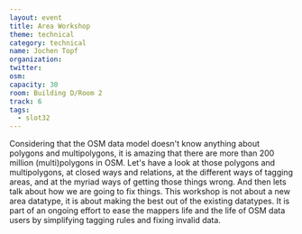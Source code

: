 ```yaml
---
layout: event
title: Area Workshop
theme: technical
category: technical
name: Jochen Topf
organization: 
twitter:
osm:
capacity: 30
room: Building D/Room 2
track: 6
tags:
  - slot32
---
```

Considering that the OSM data model doesn't know anything about polygons and multipolygons, it is amazing that there are more than 200 million (multi)polygons in OSM. Let's have a look at those polygons and multipolygons, at closed ways and relations, at the different ways of tagging areas, and at the myriad ways of getting those things wrong. And then lets talk about how we are going to fix things. This workshop is not about a new area datatype, it is about making the best out of the existing datatypes. It is part of an ongoing effort to ease the mappers life and the life of OSM data users by simplifying tagging rules and fixing invalid data.
